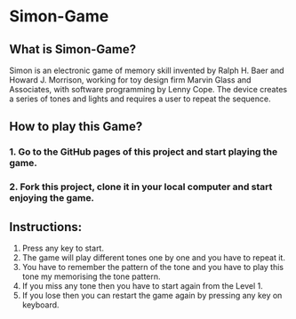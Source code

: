 # Simon-Game
## What is Simon-Game?
Simon is an electronic game of memory skill invented by Ralph H. Baer and Howard J. Morrison, working for toy design firm Marvin Glass and Associates, with software programming by Lenny Cope. The device creates a series of tones and lights and requires a user to repeat the sequence.

## How to play this Game?
### 1. Go to the GitHub pages of this project and start playing the game.
### 2. Fork this project, clone it in your local computer and start enjoying the game.

## Instructions:
1. Press any key to start.
2. The game will play different tones one by one and you have to repeat it.
3. You have to remember the pattern of the tone and you have to play this tone my memorising the tone pattern.
4. If you miss any tone then you have to start again from the Level 1.
5. If you lose then you can restart the game again by pressing any key on keyboard.
